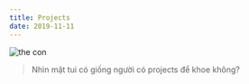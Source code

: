 ```yaml
---
title: Projects
date: 2019-11-11
---
```


![the con](/../images/thecon.jpg)

> Nhìn mặt tui có giống người có projects để khoe không?
